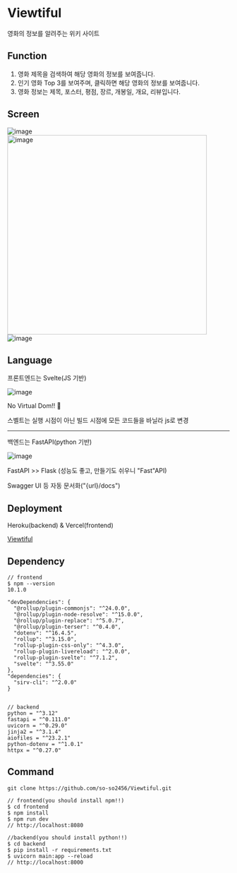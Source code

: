 # Viewtiful

영화의 정보를 알려주는 위키 사이트

## Function

1. 영화 제목을 검색하여 해당 영화의 정보를 보여줍니다.
2. 인기 영화 Top 3를 보여주며, 클릭하면 해당 영화의 정보를 보여줍니다.
3. 영화 정보는 제목, 포스터, 평점, 장르, 개봉일, 개요, 리뷰입니다.

## Screen

![image](https://github.com/so-so2456/Viewtiful/assets/65073648/c8e05598-3ade-415f-9b99-e6c1b9829c7f)
<img width="452" alt="image" src="https://github.com/so-so2456/Viewtiful/assets/65073648/d8f677a0-1bd2-4374-95eb-b6c1e215fa0c">
![image](https://github.com/so-so2456/Viewtiful/assets/65073648/88853935-0364-4209-a0dd-3cfcf3769b8a)

## Language

프론트엔드는 Svelte(JS 기반)

![image](https://github.com/so-so2456/Viewtiful/assets/65073648/12ae2f0b-275b-476c-bf0a-6040d4bb10d8)

No Virtual Dom!! 🫢

스벨트는 실행 시점이 아닌 빌드 시점에 모든 코드들을 바닐라 js로 변경

---

백엔드는 FastAPI(python 기반)

![image](https://github.com/so-so2456/Viewtiful/assets/65073648/8c852446-3f0a-4725-977e-ebd1a2f8fd36)

FastAPI >> Flask (성능도 좋고, 만들기도 쉬우니 "Fast"API)

Swagger UI 등 자동 문서화("{url}/docs")

## Deployment

Heroku(backend) & Vercel(frontend)

[Viewtiful](https://viewtiful-eta.vercel.app)

## Dependency

```
// frontend
$ npm --version
10.1.0

"devDependencies": {
  "@rollup/plugin-commonjs": "^24.0.0",
  "@rollup/plugin-node-resolve": "^15.0.0",
  "@rollup/plugin-replace": "^5.0.7",
  "@rollup/plugin-terser": "^0.4.0",
  "dotenv": "^16.4.5",
  "rollup": "^3.15.0",
  "rollup-plugin-css-only": "^4.3.0",
  "rollup-plugin-livereload": "^2.0.0",
  "rollup-plugin-svelte": "^7.1.2",
  "svelte": "^3.55.0"
},
"dependencies": {
  "sirv-cli": "^2.0.0"
}


// backend
python = "^3.12"
fastapi = "^0.111.0"
uvicorn = "^0.29.0"
jinja2 = "^3.1.4"
aiofiles = "^23.2.1"
python-dotenv = "^1.0.1"
httpx = "^0.27.0"
```

## Command

```
git clone https://github.com/so-so2456/Viewtiful.git

// frontend(you should install npm!!)
$ cd frontend
$ npm install
$ npm run dev
// http://localhost:8080

//backend(you should install python!!)
$ cd backend
$ pip install -r requirements.txt
$ uvicorn main:app --reload
// http://localhost:8000
```
